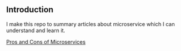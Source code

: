 ## Introduction

I make this repo to summary articles about microservice which I can understand and learn it.

[Pros and Cons of Microservices](./microservies.md)
